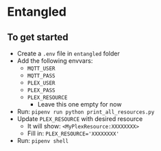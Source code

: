 # Entangled

## To get started
- Create a `.env` file in `entangled` folder
- Add the following envvars:
    - `MQTT_USER`
    - `MQTT_PASS`
    - `PLEX_USER`
    - `PLEX_PASS`
    - `PLEX_RESOURCE`
        - Leave this one empty for now
- Run: `pipenv run python print_all_resources.py`
- Update `PLEX_RESOURCE` with desired resource
    - It will show: `<MyPlexResource:XXXXXXXX>`
    - Fill in: `PLEX_RESOURCE='XXXXXXXX'`
- Run: `pipenv shell`